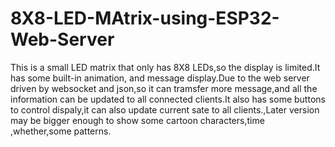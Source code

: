 # 8X8-LED-MAtrix-using-ESP32-Web-Server
This is a small LED matrix that only has 8X8 LEDs,so the display is limited.It has some built-in animation, and message display.Due to the web server driven by websocket and json,so it can tramsfer more message,and all the information can be updated to all connected clients.It also has some buttons to control dispaly,it can also update current sate to all clients.,Later version may be bigger enough to show some cartoon characters,time ,whether,some patterns.
